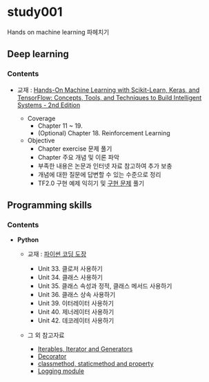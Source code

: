 # study001
Hands on machine learning 파헤치기

## **Deep learning**

### **Contents**

- 교재 : [Hands-On Machine Learning with Scikit-Learn, Keras, and TensorFlow: Concepts, Tools, and Techniques to Build Intelligent Systems - 2nd Edition](https://www.amazon.com/dp/1492032646/ref=cm_sw_em_r_mt_dp_U_w-FuEbYRAPXTN)

  - Coverage
    - Chapter 11 ~ 19.
    - (Optional) Chapter 18. Reinforcement Learning
  - Objective
    - Chapter exercise 문제 풀기
    - Chapter 주요 개념 및 이론 파악
    - 부족한 내용은 논문과 인터넷 자료 참고하여 추가 보충
    - 개념에 대한 질문에 답변할 수 있는 수준으로 정리
    - TF2.0 구현 예제 익히기 및 [구현 문제](https://github.com/ageron/tf2_course) 풀기

## **Programming skills**

### **Contents**

- **Python**

  - 교재 : [파이썬 코딩 도장](http://www.kyobobook.co.kr/product/detailViewKor.laf?ejkGb=KOR&mallGb=KOR&barcode=9791160506181&orderClick=LEa&Kc=)

    - Unit 33. 클로저 사용하기
    - Unit 34. 클래스 사용하기
    - Unit 35. 클래스 속성과 정적, 클래스 메서드 사용하기
    - Unit 36. 클래스 상속 사용하기
    - Unit 39. 이터레이터 사용하기
    - Unit 40. 제너레이터 사용하기
    - Unit 42. 데코레이터 사용하기

  - 그 외 참고자료
    - [Iterables, Iterator and Generators](http://ethen8181.github.io/machine-learning/python/iterator/iterator.html)
    - [Decorator](http://ethen8181.github.io/machine-learning/python/decorators/decorators.html)
    - [classmethod, staticmethod and property](http://ethen8181.github.io/machine-learning/python/class.html)
    - [Logging module](http://ethen8181.github.io/machine-learning/python/logging.html)
